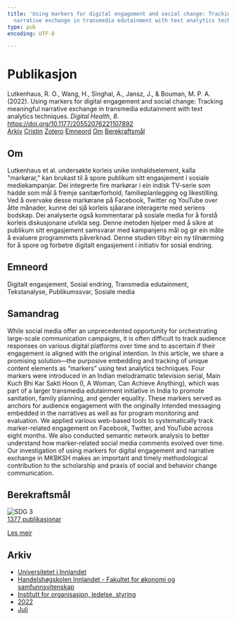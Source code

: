 ```yaml
---
title: 'Using markers for digital engagement and social change: Tracking meaningful
  narrative exchange in transmedia edutainment with text analytics techniques'
type: pub
encoding: UTF-8

---
```

<h1>Publikasjon</h1>
<article id="csl-bib-container-LFEZC79P" class="csl-bib-container">
  <div class="csl-bib-body"> <div class="csl-entry">Lutkenhaus, R. O., Wang, H., Singhal, A., Jansz, J., &#38; Bouman, M. P. A. (2022). Using markers for digital engagement and social change: Tracking meaningful narrative exchange in transmedia edutainment with text analytics techniques. <i>Digital Health</i>, <i>8</i>. <a href="https://doi.org/10.1177/20552076221107892">https://doi.org/10.1177/20552076221107892</a></div> </div>
  <div class="csl-bib-buttons">
    <a href="#taxonomy-article-LFEZC79P" alt="archive" class="csl-bib-button">Arkiv</a>
    <a href="https://app.cristin.no/results/show.jsf?id=2038132" alt="Cristin" class="csl-bib-button">Cristin</a>
    <a href="http://zotero.org/groups/5881554/items/LFEZC79P" alt="Zotero" class="csl-bib-button">Zotero</a>
    <a href="#keywords-article-LFEZC79P" alt="keywords" class="csl-bib-button">Emneord</a>
    <a href="#about-article-LFEZC79P" alt="about_pub" class="csl-bib-button">Om</a>
    <a href="#sdg-article-LFEZC79P" alt="sdg" class="csl-bib-button">Berekraftsmål</a>
  </div>
  <div id="csl-bib-meta-container-LFEZC79P"></div>
</article>
<div id="csl-bib-meta-LFEZC79P" class="csl-bib-meta">
  <article id="about-article-LFEZC79P" class="about_pub-article">
    <h1>Om</h1>
    Lutkenhaus et al. undersøkte korleis unike innhaldselement, kalla "markørar," kan brukast til å spore publikum sitt engasjement i sosiale mediekampanjar. Dei integrerte fire markørar i ein indisk TV-serie som hadde som mål å fremje sanitærforhold, familieplanlegging og likestilling. Ved å overvake desse markørane på Facebook, Twitter og YouTube over åtte månader, kunne dei sjå korleis sjåarane interagerte med seriens bodskap. Dei analyserte også kommentarar på sosiale media for å forstå korleis diskusjonane utvikla seg. Denne metoden hjelper med å sikre at publikum sitt engasjement samsvarar med kampanjens mål og gir ein måte å evaluere programmets påverknad. Denne studien tilbyr ein ny tilnærming for å spore og forbetre digitalt engasjement i initiativ for sosial endring.
  </article>
  <article id="keywords-article-LFEZC79P" class="keywords-article">
    <h1>Emneord</h1>
    Digitalt engasjement, Sosial endring, Transmedia edutainment, Tekstanalyse, Publikumssvar, Sosiale media
  </article>
  <article id="abstract-article-LFEZC79P" class="abstract-article">
    <h1>Samandrag</h1>
    While social media offer an unprecedented opportunity for orchestrating large-scale communication campaigns, it is often difficult to track audience responses on various digital platforms over time and to ascertain if their engagement is aligned with the original intention. In this article, we share a promising solution—the purposive embedding and tracking of unique content elements as “markers” using text analytics techniques. Four markers were introduced in an Indian melodramatic television serial, Main Kuch Bhi Kar Sakti Hoon (I, A Woman, Can Achieve Anything), which was part of a larger transmedia edutainment initiative in India to promote sanitation, family planning, and gender equality. These markers served as anchors for audience engagement with the originally intended messaging embedded in the narratives as well as for program monitoring and evaluation. We applied various web-based tools to systematically track marker-related engagement on Facebook, Twitter, and YouTube across eight months. We also conducted semantic network analysis to better understand how marker-related social media comments evolved over time. Our investigation of using markers for digital engagement and narrative exchange in MKBKSH makes an important and timely methodological contribution to the scholarship and praxis of social and behavior change communication.
  </article>
  <article id="sdg-article-LFEZC79P" class="sdg-article">
    <h1>Berekraftsmål</h1>
    <div class="sdg-container"><div id="sdg3" class="sdg">
        <img src="{{< params subfolder >}}images/sdg/sdg03_nn.png" class="image" alt="SDG 3">
        <div class="sdg-overlay">
          <a href="{{< params subfolder >}}nn/archive/?sdg=3#archive" class="sdg-publication-count"><span>1377</span> publikasjonar</a>
          <p><a href="https://fn.no/om-fn/fns-baerekraftsmaal/god-helse-og-livskvalitet?lang=nno-NO" class="sdg-read-more">Les meir</a></p>
        </div>
      </div></div>
  </article>
  <article id="taxonomy-article-LFEZC79P" class="taxonomy-article">
    <h1>Arkiv</h1>
    <ul>
      <li><a href="{{< params subfolder >}}nn/archive/?key=3DCRN523">Universitetet i Innlandet</a></li>
      <li><a href="{{< params subfolder >}}nn/archive/?key=DU8Q9LN9">Handelshøgskolen Innlandet - Fakultet for økonomi og samfunnsvitenskap</a></li>
      <li><a href="{{< params subfolder >}}nn/archive/?key=4LUWR3ZM">Institutt for organisasjon, ledelse, styring</a></li>
      <li><a href="{{< params subfolder >}}nn/archive/?key=RDNF7EXQ">2022</a></li>
      <li><a href="{{< params subfolder >}}nn/archive/?key=7NL93PD2">Juli</a></li>
    </ul>
  </article>
</div>
